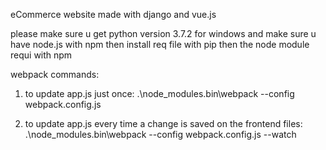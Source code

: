 eCommerce website made with django and vue.js

please make sure u get python version 3.7.2 for windows
and make sure u have node.js with npm then install req file with pip then the node module requi with npm



webpack commands:
1. to update app.js just once: .\node_modules\.bin\webpack --config webpack.config.js

2. to update app.js every time a change is saved on the frontend files: .\node_modules\.bin\webpack --config webpack.config.js --watch